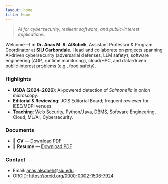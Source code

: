 ```yaml
---
layout: home
title: Home
---
```


> _AI for cybersecurity, resilient software, and public‑interest applications._

Welcome—I'm **Dr. Anas M. R. AlSobeh**, Assistant Professor & Program Coordinator at **SIU Carbondale**.
I lead and collaborate on projects spanning AI‑driven cybersecurity (adversarial defenses, LLM safety),
software engineering (AOP, runtime monitoring), cloud/HPC, and data‑driven public‑interest problems (e.g., food safety).

### Highlights
- **USDA (2024–2026)**: AI‑powered detection of _Salmonella_ in onion microscopy.
- **Editorial & Reviewing**: JCIS Editorial Board; frequent reviewer for IEEE/MDPI venues.
- **Teaching**: Web Security, Python/Java, DBMS, Software Engineering, Cloud, ML/AI, Cybersecurity.

### Documents
- 📄 **CV** — [Download PDF](/assets/Anas-AlSobeh-CV.pdf)
- 📄 **Resume** — [Download PDF](/assets/Anas-AlSobeh-Resume.pdf)

### Contact
- Email: anas.alsobeh@siu.edu
- ORCID: <https://orcid.org/0000-0002-1506-7924>
